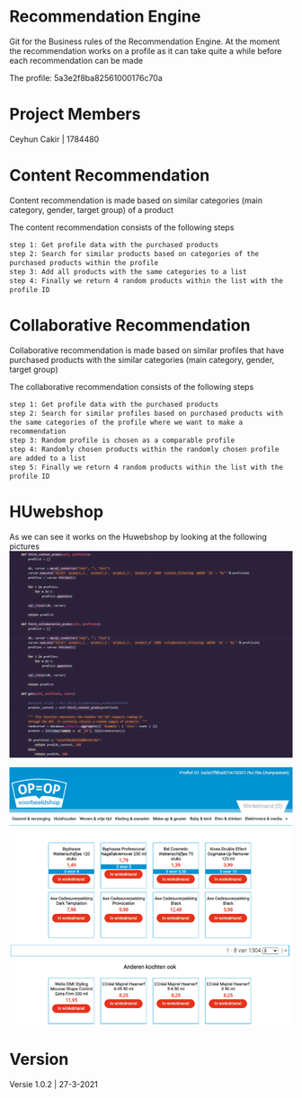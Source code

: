 # Recommendation Engine 
Git for the Business rules of the Recommendation Engine.
At the moment the recommendation works on a profile as it can take quite a while before each recommendation can be made

The profile: 5a3e2f8ba82561000176c70a

# Project Members
Ceyhun Cakir | 1784480

# Content Recommendation
Content recommendation is made based on similar categories (main category, gender, target group) of a product

The content recommendation consists of the following steps
```
step 1: Get profile data with the purchased products
step 2: Search for similar products based on categories of the purchased products within the profile
step 3: Add all products with the same categories to a list
step 4: Finally we return 4 random products within the list with the profile ID
```

# Collaborative Recommendation
Collaborative recommendation is made based on similar profiles that have purchased products with the similar categories (main category, gender, target group)

The collaborative recommendation consists of the following steps
```
step 1: Get profile data with the purchased products
step 2: Search for similar profiles based on purchased products with the same categories of the profile where we want to make a recommendation
step 3: Random profile is chosen as a comparable profile
step 4: Randomly chosen products within the randomly chosen profile are added to a list
step 5: Finally we return 4 random products within the list with the profile ID
```

# HUwebshop
As we can see it works on the Huwebshop by looking at the following pictures
![](img/huwebshop-code.png)

![](img/huwebshop-proof.png)
# Version
Versie 1.0.2 | 27-3-2021
